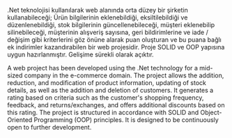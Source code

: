 .Net teknolojisi kullanılarak web alanında orta düzey bir şirketin kullanabileceği; Ürün bilgilerinin eklenebildiği, eksiltilebildiği ve düzenlenebildiği, stok bilgilerinin güncellenebileceği, müşteri eklenebilip silinebileceği, müşterinin alışveriş sayısına, geri bildirimlerine ve iade / değişim gibi kriterlerini göz önüne alarak puan oluşturan ve bu puana bağlı ek indirimler kazandırabilen bir web projesidir. Proje SOLID ve OOP yapısına uygun hazırlanmıştır. Gelişime sürekli olarak açıktır.

A web project has been developed using the .Net technology for a mid-sized company in the e-commerce domain. The project allows the addition, reduction, and modification of product information, updating of stock details, as well as the addition and deletion of customers. It generates a rating based on criteria such as the customer's shopping frequency, feedback, and returns/exchanges, and offers additional discounts based on this rating. The project is structured in accordance with SOLID and Object-Oriented Programming (OOP) principles. It is designed to be continuously open to further development.
